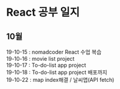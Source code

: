 # React 공부 일지
## 10월
19-10-15 : nomadcoder React 수업 복습</br>
19-10-16 : movie list project</br>
19-10-17 : To-do-list app project</br>
19-10-18 : To-do-list app project 배포까지</br>
19-10-22 : map index해결 / 날씨앱(API fetch)
